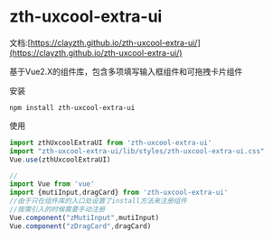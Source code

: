 # zth-uxcool-extra-ui

文档:[https://clayzth.github.io/zth-uxcool-extra-ui/](https://clayzth.github.io/zth-uxcool-extra-ui/)

基于Vue2.X的组件库，包含多项填写输入框组件和可拖拽卡片组件

安装
```
npm install zth-uxcool-extra-ui
```

使用
```js
import zthUxcoolExtraUI from 'zth-uxcool-extra-ui'
import "zth-uxcool-extra-ui/lib/styles/zth-uxcool-extra-ui.css"
Vue.use(zthUxcoolExtraUI)

//
import Vue from 'vue'
import {mutiInput,dragCard} from 'zth-uxcool-extra-ui'
//由于只在组件库的入口处设置了install方法来注册组件
//按需引入的时候需要手动注册
Vue.component("zMutiInput",mutiInput)
Vue.component("zDragCard",dragCard)
```
